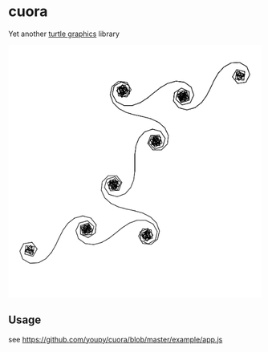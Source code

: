 # cuora

Yet another [turtle graphics](http://en.wikipedia.org/wiki/Turtle_graphics) library

![inspi](https://raw.githubusercontent.com/youpy/cuora/master/example/inspi.png)

## Usage

see https://github.com/youpy/cuora/blob/master/example/app.js
